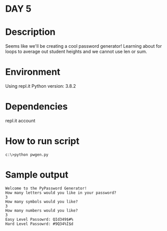 
# DAY 5

# Description
Seems like we'll be creating a cool password generator!
Learning about for loops to average out student heights and we cannot use len or sum.

# Environment
Using repl.it
Python version: 3.8.2

# Dependencies
repl.it account

# How to run script
```
c:\>python pwgen.py
```

# Sample output
```
Welcome to the PyPassword Generator!
How many letters would you like in your password?
3
How many symbols would you like?
3
How many numbers would you like?
3
Easy Level Passowrd: QId349$#%
Hard Level Passowrd: #9Q34%I$d
```
